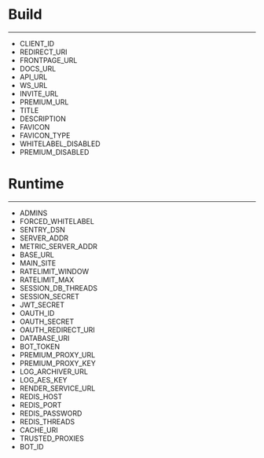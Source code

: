 # Build
---
- CLIENT_ID
- REDIRECT_URI
- FRONTPAGE_URL
- DOCS_URL
- API_URL
- WS_URL
- INVITE_URL
- PREMIUM_URL
- TITLE
- DESCRIPTION
- FAVICON
- FAVICON_TYPE
- WHITELABEL_DISABLED
- PREMIUM_DISABLED

# Runtime
---
- ADMINS
- FORCED_WHITELABEL
- SENTRY_DSN
- SERVER_ADDR
- METRIC_SERVER_ADDR
- BASE_URL
- MAIN_SITE
- RATELIMIT_WINDOW
- RATELIMIT_MAX
- SESSION_DB_THREADS
- SESSION_SECRET
- JWT_SECRET
- OAUTH_ID
- OAUTH_SECRET
- OAUTH_REDIRECT_URI
- DATABASE_URI
- BOT_TOKEN
- PREMIUM_PROXY_URL
- PREMIUM_PROXY_KEY
- LOG_ARCHIVER_URL
- LOG_AES_KEY
- RENDER_SERVICE_URL
- REDIS_HOST
- REDIS_PORT
- REDIS_PASSWORD
- REDIS_THREADS
- CACHE_URI
- TRUSTED_PROXIES
- BOT_ID
